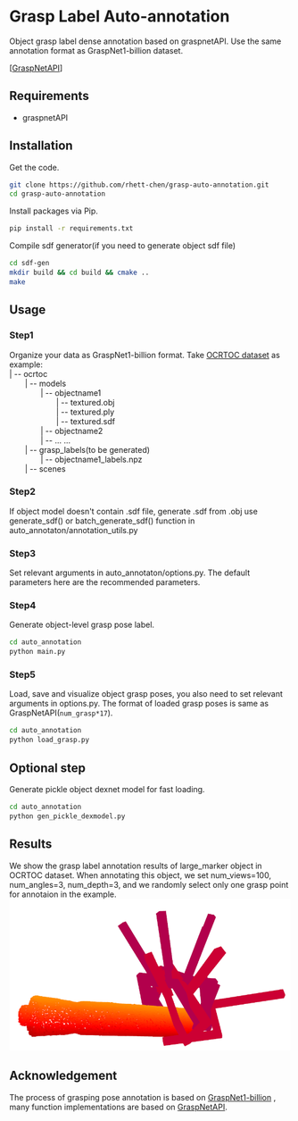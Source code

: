 # Grasp Label Auto-annotation

Object grasp label dense annotation based on graspnetAPI. Use the same annotation format as GraspNet1-billion dataset.

[[GraspNetAPI](https://github.com/graspnet/graspnetAPI)]

## Requirements

- graspnetAPI

## Installation

Get the code.

```bash
git clone https://github.com/rhett-chen/grasp-auto-annotation.git
cd grasp-auto-annotation
```

Install packages via Pip.

```bash
pip install -r requirements.txt
```

Compile sdf generator(if you need to generate object sdf file)

```bash
cd sdf-gen
mkdir build && cd build && cmake ..
make
```

## Usage

### Step1

Organize your data as GraspNet1-billion format. Take [OCRTOC dataset](https://github.com/OCRTOC/OCRTOC_dataset_toolkit) as example:  
| -- ocrtoc  
&emsp;&emsp;| -- models  
&emsp;&emsp;&emsp;&emsp;| -- objectname1  
&emsp;&emsp;&emsp;&emsp;&emsp;&emsp;| -- textured.obj  
&emsp;&emsp;&emsp;&emsp;&emsp;&emsp;| -- textured.ply  
&emsp;&emsp;&emsp;&emsp;&emsp;&emsp;| -- textured.sdf  
&emsp;&emsp;&emsp;&emsp;| -- objectname2  
&emsp;&emsp;&emsp;&emsp;| -- ... ...  
&emsp;&emsp;| -- grasp_labels(to be generated)  
&emsp;&emsp;&emsp;&emsp;| -- objectname1_labels.npz  
&emsp;&emsp;| -- scenes    

### Step2

If object model doesn't contain .sdf file,  generate .sdf from .obj use generate_sdf() or batch_generate_sdf() function in auto_annotaton/annotation_utils.py

### Step3

Set relevant arguments in auto_annotaton/options.py.  The default parameters here are the recommended parameters.

### Step4

Generate object-level grasp pose label.

```bash
cd auto_annotation
python main.py
```

### Step5

Load, save and visualize object grasp poses,  you also need to set relevant arguments in options.py.  The format of loaded grasp poses is same as  GraspNetAPI(`num_grasp*17`).

```bash
cd auto_annotation
python load_grasp.py
```

## Optional step

Generate pickle object dexnet model for fast loading.

```bash
cd auto_annotation
python gen_pickle_dexmodel.py
```

## Results

We show the grasp label annotation results of large_marker object in OCRTOC dataset. When annotating this object, we set num_views=100, num_angles=3,  num_depth=3, and we randomly select only one grasp point for annotaion in the example. ![](./example/large_marker.png)

## Acknowledgement

The process of grasping pose annotation is based on [GraspNet1-billion](http://openaccess.thecvf.com/content_CVPR_2020/papers/Fang_GraspNet-1Billion_A_Large-Scale_Benchmark_for_General_Object_Grasping_CVPR_2020_paper.pdf) ,  many function implementations are based on [GraspNetAPI](https://github.com/graspnet/graspnetAPI).
